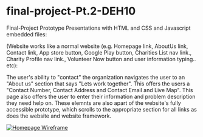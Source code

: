 # final-project-Pt.2-DEH10

Final-Project Prototype Presentations with HTML and CSS and Javascript embedded files:

(Website works like a normal website (e.g. Homepage link, AboutUs link, Contact link, App store button, Google Play button, Charities List nav link., Charity Profile nav link., Volunteer Now button and user information typing.. etc):

The user's ability to "contact" the organization navigates the user to an "About us" section that says "Lets work together". This offers the users a "Contact Number, Contact Address and Contact Email and Live Map". This page also offers the user to enter their information and problem description they need help on. These elemnts are also apart of the website's fully accessible prototype, which scrolls to the appropriate section for all links as does the website and website framework. 

[![Homepage Wireframe](https://img.shields.io/badge/Help-Hub-gold)](https://mockitt.wondershare.com/proto/KL4glsqisb0h8abrjoBnPt/sharing?view_mode=device&screen=rbpU8Kle1LgqQFc3J&canvasId=rcU8Kle1TpAyPOKL)
